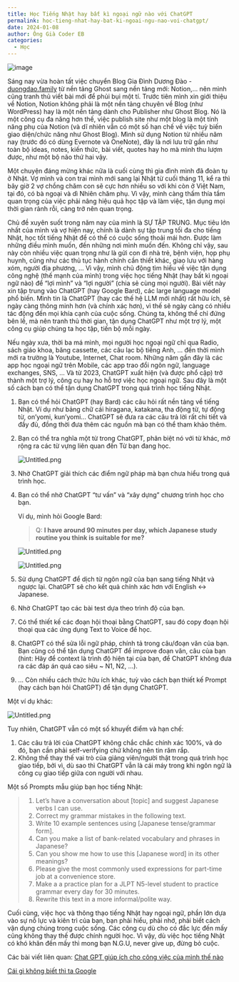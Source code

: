 ```yaml
---
title: Học Tiếng Nhật hay bất kì ngoại ngữ nào với ChatGPT
permalink: hoc-tieng-nhat-hay-bat-ki-ngoai-ngu-nao-voi-chatgpt/
date: 2024-01-08
author: Ông Già Coder EB
categories:
  - Học
---
```


![image](https://images.unsplash.com/photo-1508504509543-5ca56440e013?ixlib=rb-4.0.3&q=85&fm=jpg&crop=entropy&cs=srgb)

Sáng nay vừa hoàn tất việc chuyển Blog Gia Đình Dương Đào - [duongdao.family](http://duongdao.family/) từ nền tảng Ghost sang nền tảng mới: Notion,… nên mình cũng tranh thủ viết bài mới để phủi bụi một tí. Trước tiên mình xin giới thiệu về Notion, Notion không phải là một nền tảng chuyên về Blog (như WordPress) hay là một nền tảng dành cho Publisher như Ghost Blog. Nó là một công cụ đa năng hơn thế, việc publish site như một blog là một tính năng phụ của Notion (và dĩ nhiên vẫn có một số hạn chế về việc tuỳ biến giao diện/chức năng như Ghost Blog). Mình sử dụng Notion từ nhiều năm nay (trước đó có dùng Evernote và OneNote), đây là nơi lưu trữ gần như toàn bộ ideas, notes, kiến thức, bài viết, quotes hay ho mà mình thu lượm được, như một bộ não thứ hai vậy.

Một chuyện đáng mừng khác nữa là cuối cùng thì gia đình mình đã đoàn tụ ở Nhật. Vợ mình và con trai mình mới sang lại Nhật từ cuối tháng 11, kể ra thì bây giờ 2 vợ chồng chăm con sẽ cực hơn nhiều so với khi còn ở Việt Nam, tại đó, có bà ngoại và dì Nhiên chăm phụ. Vì vậy, mình càng thấm thía tầm quan trọng của việc phải nâng hiệu quả học tập và làm việc, tận dụng mọi thời gian rảnh rỗi, càng trở nên quan trọng.

Chủ đề xuyên suốt trong năm nay của mình là SỰ TẬP TRUNG. Mục tiêu lớn nhất của mình và vợ hiện nay, chính là dành sự tập trung tối đa cho tiếng Nhật, học tốt tiếng Nhật để có thể có cuộc sống thoải mái hơn. Được làm những điều mình muốn, đến những nơi mình muốn đến. Không chỉ vậy, sau này còn nhiều việc quan trọng như là gửi con đi nhà trẻ, bệnh viện, họp phụ huynh, cũng như các thủ tục hành chính cần thiết khác, giao lưu với hàng xóm, người địa phương, … Vì vậy, mình chủ động tìm hiểu về việc tận dụng công nghệ (thế mạnh của mình) trong việc học tiếng Nhật (hay bất kì ngoại ngữ nào) để “lợi mình” và “lợi người” (chia sẻ cùng mọi người). Bài viết này xin tập trung vào ChatGPT (hay Google Bard), các large language model phổ biến. Mình tin là ChatGPT (hay các thế hệ LLM mới nhất) rất hữu ích, sẽ ngày càng thông minh hơn (và chính xác hơn), vì thế sẽ ngày càng có nhiều tác động đến mọi khía cạnh của cuộc sống. Chúng ta, không thể chỉ đứng bên lề, mà nên tranh thủ thời gian, tận dụng ChatGPT như một trợ lý, một công cụ giúp chúng ta học tập, tiến bộ mỗi ngày.

Nếu ngày xưa, thời ba má mình, mọi người học ngoại ngữ chỉ qua Radio, sách giáo khoa, băng cassette, các câu lạc bộ tiếng Anh, … đến thời mình mới ra trường là Youtube, Internet, Chat room. Những năm gần đây là các app học ngoại ngữ trên Mobile, các app trao đổi ngôn ngữ, language exchanges, SNS, … Và từ 2023, ChatGPT xuất hiện (và được phổ cập) trở thành một trợ lý, công cụ hay ho hỗ trợ việc học ngoại ngữ. Sau đây là một số cách bạn có thể tận dụng ChatGPT trong quá trình học tiếng Nhật.

1. Bạn có thể hỏi ChatGPT (hay Bard) các câu hỏi rất nền tảng về tiếng Nhật. Ví dụ như bảng chữ cái hiragana, katakana, tha động từ, tự động từ, on’yomi, kun’yomi... ChatGPT sẽ đưa ra các câu trả lời rất chi tiết và đầy đủ, đồng thời đưa thêm các nguồn mà bạn có thể tham khảo thêm.
2. Bạn có thể tra nghĩa một từ trong ChatGPT, phân biệt nó với từ khác, mở rộng ra các từ vựng liên quan đến Từ bạn đang học.

   ![Untitled.png](https://prod-files-secure.s3.us-west-2.amazonaws.com/1c35bcdc-42a4-44e8-9d9c-01e2d858c279/4f4b57a8-c6ec-4276-8d2f-3c28f43484b5/Untitled.png?X-Amz-Algorithm=AWS4-HMAC-SHA256&X-Amz-Content-Sha256=UNSIGNED-PAYLOAD&X-Amz-Credential=AKIAT73L2G45HZZMZUHI%2F20240312%2Fus-west-2%2Fs3%2Faws4_request&X-Amz-Date=20240312T092033Z&X-Amz-Expires=3600&X-Amz-Signature=4d08db9c0d826a9834979c185a523df8fc81c1b827df47b24d2ac80237e1eab6&X-Amz-SignedHeaders=host&x-id=GetObject)

3. Nhờ ChatGPT giải thích các điểm ngữ pháp mà bạn chưa hiểu trong quá trình học.
4. Bạn có thể nhờ ChatGPT “tư vấn” và “xây dựng” chương trình học cho bạn.

   Ví dụ, mình hỏi Google Bard:

   > Q: **I have around 90 minutes per day, which Japanese study routine you think is suitable for me?**

   ![Untitled.png](https://prod-files-secure.s3.us-west-2.amazonaws.com/1c35bcdc-42a4-44e8-9d9c-01e2d858c279/6537165d-e4c5-43c8-a79f-bd153e748846/Untitled.png?X-Amz-Algorithm=AWS4-HMAC-SHA256&X-Amz-Content-Sha256=UNSIGNED-PAYLOAD&X-Amz-Credential=AKIAT73L2G45HZZMZUHI%2F20240312%2Fus-west-2%2Fs3%2Faws4_request&X-Amz-Date=20240312T092033Z&X-Amz-Expires=3600&X-Amz-Signature=0553ea7b1264eecc76dd2915536501a7b9b6de4172eaa69ae375bda268eb0022&X-Amz-SignedHeaders=host&x-id=GetObject)

   ![Untitled.png](https://prod-files-secure.s3.us-west-2.amazonaws.com/1c35bcdc-42a4-44e8-9d9c-01e2d858c279/21dcf0a2-9ca0-4fb5-bb86-dd58e629fd8f/Untitled.png?X-Amz-Algorithm=AWS4-HMAC-SHA256&X-Amz-Content-Sha256=UNSIGNED-PAYLOAD&X-Amz-Credential=AKIAT73L2G45HZZMZUHI%2F20240312%2Fus-west-2%2Fs3%2Faws4_request&X-Amz-Date=20240312T092033Z&X-Amz-Expires=3600&X-Amz-Signature=96593194f83c333f5eb64c1cd3b375c81a1bed0b0f5292079a3b96a09030ba3f&X-Amz-SignedHeaders=host&x-id=GetObject)

5. Sử dụng ChatGPT để dịch từ ngôn ngữ của bạn sang tiếng Nhật và ngược lại. ChatGPT sẽ cho kết quả chính xác hơn với English ↔ Japanese.
6. Nhờ ChatGPT tạo các bài test dựa theo trình độ của bạn.
7. Có thể thiết kế các đoạn hội thoại bằng ChatGPT, sau đó copy đoạn hội thoại qua các ứng dụng Text to Voice để học.
8. ChatGPT có thể sửa lỗi ngữ pháp, chính tả trong câu/đoạn văn của bạn. Bạn cũng có thể tận dụng ChatGPT để improve đoạn văn, câu của bạn (hint: Hãy để context là trình độ hiện tại của bạn, để ChatGPT không đưa ra các đáp án quá cao siêu ~ N1, N2, …).
9. … Còn nhiều cách thức hữu ích khác, tuỳ vào cách bạn thiết kế Prompt (hay cách bạn hỏi ChatGPT) để tận dụng ChatGPT.

Một ví dụ khác:

![Untitled.png](https://prod-files-secure.s3.us-west-2.amazonaws.com/1c35bcdc-42a4-44e8-9d9c-01e2d858c279/197466a0-7ff4-4f6f-be41-ba7b28ea320a/Untitled.png?X-Amz-Algorithm=AWS4-HMAC-SHA256&X-Amz-Content-Sha256=UNSIGNED-PAYLOAD&X-Amz-Credential=AKIAT73L2G45HZZMZUHI%2F20240312%2Fus-west-2%2Fs3%2Faws4_request&X-Amz-Date=20240312T092033Z&X-Amz-Expires=3600&X-Amz-Signature=5e1a26887d03dccdb4a36eb4208ec5a2f5411f8b6dc19bf7b1ba71f75c2a40ea&X-Amz-SignedHeaders=host&x-id=GetObject)

Tuy nhiên, ChatGPT vẫn có một số khuyết điểm và hạn chế:

1. Các câu trả lời của ChatGPT không chắc chắc chính xác 100%, và do đó, bạn cần phải self-verifying chứ không nên tin răm rắp.
2. Không thể thay thế vai trò của giảng viên/người thật trong quá trình học giao tiếp, bởi vì, dù sao thì ChatGPT vẫn là cái máy trong khi ngôn ngữ là công cụ giao tiếp giữa con người với nhau.

Một số Prompts mẫu giúp bạn học tiếng Nhật:

> 1. Let’s have a conversation about [topic] and suggest Japanese verbs I can use.
> 2. Correct my grammar mistakes in the following text.
> 3. Write 10 example sentences using [Japanese tense/grammar form].
> 4. Can you make a list of bank-related vocabulary and phrases in Japanese?
> 5. Can you show me how to use this [Japanese word] in its other meanings?
> 6. Please give the most commonly used expressions for part-time job at a convenience store.
> 7. Make a a practice plan for a JLPT N5-level student to practice grammar every day for 30 minutes.
> 8. Rewrite this text in a more informal/polite way.

Cuối cùng, việc học và thông thạo tiếng Nhật hay ngoại ngữ, phần lớn dựa vào sự nỗ lực và kiên trì của bạn, bạn phải hiểu, phải nhớ, phải biết cách vận dụng chúng trong cuộc sống. Các công cụ dù cho có đắc lực đến mấy cũng không thay thế được chính người học. Vì vậy, dù việc học tiếng Nhật có khó khăn đến mấy thì mong bạn N.G.U, never give up, đừng bỏ cuộc.

Các bài viết liên quan:
[Chat GPT giúp ích cho công việc của mình thế nào](https://www.notion.so/054caa50dccf4755bdeea1b30dcf08cf)

[Cái gì không biết thì ta Google](https://www.notion.so/34532f88c8e84b7e8007f7c1bfa6a728)
